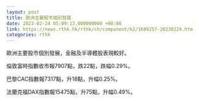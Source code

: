 ```yaml
---
layout: post
title: 歐洲主要股市個別發展
date: 2023-02-24 05:09:13.000000000 +08:00
link: https://news.rthk.hk/rthk/ch/component/k2/1689257-20230224.htm
categories: rthk
---
```


歐洲主要股市個別發展，金融及半導體股表現較好。

倫敦富時指數收市報7907點，跌22點，跌幅0.29%。

巴黎CAC指數報7317點，升18點，升幅0.25%。

法蘭克福DAX指數報15475點，升75點，升幅0.49%。

